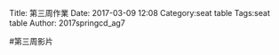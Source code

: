 Title: 第三周作業
Date: 2017-03-09 12:08
Category:seat table
Tags:seat table
Author: 2017springcd_ag7



<!-- PELICAN_END_SUMMARY -->

#第三周影片

